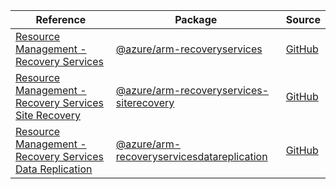 | Reference | Package | Source |
|---|---|---|
|[Resource Management - Recovery Services](arm-recoveryservices-readme.md)|[@azure/arm-recoveryservices](https://www.npmjs.com/package/@azure/arm-recoveryservices)|[GitHub](https://github.com/Azure/azure-sdk-for-js/blob/main/sdk/recoveryservices/arm-recoveryservices)|
|[Resource Management - Recovery Services Site Recovery](arm-recoveryservices-siterecovery-readme.md)|[@azure/arm-recoveryservices-siterecovery](https://www.npmjs.com/package/@azure/arm-recoveryservices-siterecovery)|[GitHub](https://github.com/Azure/azure-sdk-for-js/blob/main/sdk/recoveryservicessiterecovery/arm-recoveryservices-siterecovery)|
|[Resource Management - Recovery Services Data Replication](arm-recoveryservicesdatareplication-readme.md)|[@azure/arm-recoveryservicesdatareplication](https://www.npmjs.com/package/@azure/arm-recoveryservicesdatareplication)|[GitHub](https://github.com/Azure/azure-sdk-for-js/blob/main/sdk/recoveryservicesdatareplication/arm-recoveryservicesdatareplication)|
